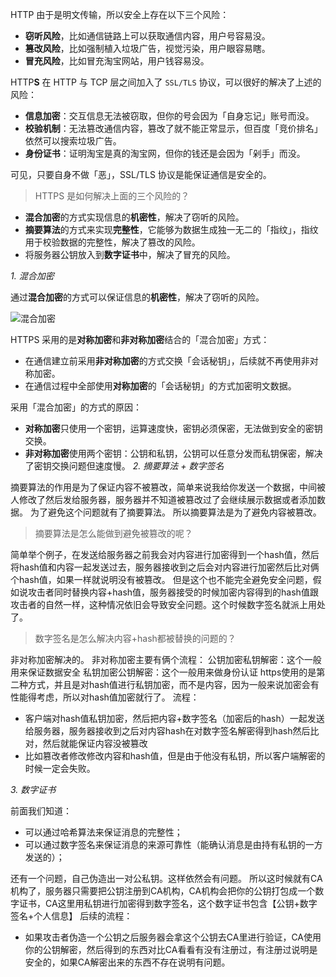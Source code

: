 HTTP 由于是明文传输，所以安全上存在以下三个风险：

- **窃听风险**，比如通信链路上可以获取通信内容，用户号容易没。
- **篡改风险**，比如强制植入垃圾广告，视觉污染，用户眼容易瞎。
- **冒充风险**，比如冒充淘宝网站，用户钱容易没。

HTTP**S** 在 HTTP 与 TCP 层之间加入了 `SSL/TLS` 协议，可以很好的解决了上述的风险：

- **信息加密**：交互信息无法被窃取，但你的号会因为「自身忘记」账号而没。
- **校验机制**：无法篡改通信内容，篡改了就不能正常显示，但百度「竞价排名」依然可以搜索垃圾广告。
- **身份证书**：证明淘宝是真的淘宝网，但你的钱还是会因为「剁手」而没。

可见，只要自身不做「恶」，SSL/TLS 协议是能保证通信是安全的。

> HTTPS 是如何解决上面的三个风险的？

- **混合加密**的方式实现信息的**机密性**，解决了窃听的风险。
- **摘要算法**的方式来实现**完整性**，它能够为数据生成独一无二的「指纹」，指纹用于校验数据的完整性，解决了篡改的风险。
- 将服务器公钥放入到**数字证书**中，解决了冒充的风险。

_1. 混合加密_

通过**混合加密**的方式可以保证信息的**机密性**，解决了窃听的风险。

![混合加密](https://cdn.xiaolincoding.com/gh/xiaolincoder/ImageHost/%E8%AE%A1%E7%AE%97%E6%9C%BA%E7%BD%91%E7%BB%9C/HTTP/20-%E6%B7%B7%E5%90%88%E5%8A%A0%E5%AF%86.png)

HTTPS 采用的是**对称加密**和**非对称加密**结合的「混合加密」方式：

- 在通信建立前采用**非对称加密**的方式交换「会话秘钥」，后续就不再使用非对称加密。
- 在通信过程中全部使用**对称加密**的「会话秘钥」的方式加密明文数据。

采用「混合加密」的方式的原因：

- **对称加密**只使用一个密钥，运算速度快，密钥必须保密，无法做到安全的密钥交换。
- **非对称加密**使用两个密钥：公钥和私钥，公钥可以任意分发而私钥保密，解决了密钥交换问题但速度慢。
_2. 摘要算法 + 数字签名_

摘要算法的作用是为了保证内容不被篡改，简单来说我给你发送一个数据，中间被人修改了然后发给服务器，服务器并不知道被篡改过了会继续展示数据或者添加数据。
为了避免这个问题就有了摘要算法。
所以摘要算法是为了避免内容被篡改。
> 摘要算法是怎么能做到避免被篡改的呢？

简单举个例子，在发送给服务器之前我会对内容进行加密得到一个hash值，然后将hash值和内容一起发送过去，服务器接收到之后会对内容进行加密然后比对俩个hash值，如果一样就说明没有被篡改。
但是这个也不能完全避免安全问题，假如说攻击者同时替换内容+hash值，服务器接受的时候加密内容得到的hash值跟攻击者的自然一样，这种情况依旧会导致安全问题。这个时候数字签名就派上用处了。
> 数字签名是怎么解决内容+hash都被替换的问题的？

非对称加密解决的。
非对称加密主要有俩个流程：
公钥加密私钥解密：这个一般用来保证数据安全
私钥加密公钥解密：这个一般用来做身份认证
https使用的是第二种方式，并且是对hash值进行私钥加密，而不是内容，因为一般来说加密会有性能得考虑，所以对hash值加密就行了。
流程：
- 客户端对hash值私钥加密，然后把内容+数字签名（加密后的hash）一起发送给服务器，服务器接收到之后对内容hash在对数字签名解密得到hash然后比对，然后就能保证内容没被篡改
- 比如篡改者修改修改内容和hash值，但是由于他没有私钥，所以客户端解密的时候一定会失败。

_3. 数字证书_

前面我们知道：

- 可以通过哈希算法来保证消息的完整性；
- 可以通过数字签名来保证消息的来源可靠性（能确认消息是由持有私钥的一方发送的）；

还有一个问题，自己伪造出一对公私钥。这样依然会有问题。
所以这时候就有CA机构了，服务器只需要把公钥注册到CA机构，CA机构会把你的公钥打包成一个数字证书，CA这里用私钥进行加密得到数字签名，这个数字证书包含【公钥+数字签名+个人信息】
后续的流程：
- 如果攻击者伪造一个公钥之后服务器会拿这个公钥去CA里进行验证，CA使用你的公钥解密，然后得到的东西对比CA看看有没有注册过，有注册过说明是安全的，如果CA解密出来的东西不存在说明有问题。


